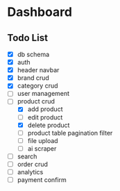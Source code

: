 # Dashboard

## Todo List

- [x] db schema
- [x] auth
- [x] header navbar
- [x] brand crud
- [x] category crud
- [ ] user management
- [ ] product crud
  - [x] add product
  - [ ] edit product
  - [x] delete product
  - [ ] product table pagination filter
  - [ ] file upload
  - [ ] ai scraper
- [ ] search
- [ ] order crud
- [ ] analytics
- [ ] payment confirm
